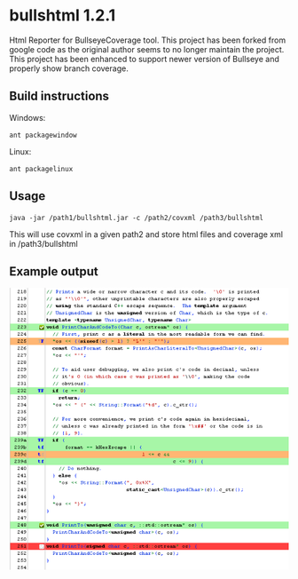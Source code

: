 # bullshtml 1.2.1
Html Reporter for BullseyeCoverage tool. 
This project has been forked from google code as the original author seems to no longer maintain the project.
This project has been enhanced to support newer version of Bullseye and properly show branch coverage.

## Build instructions

Windows:

    ant packagewindow
Linux:

    ant packagelinux

## Usage

    java -jar /path1/bullshtml.jar -c /path2/covxml /path3/bullshtml 

This will use covxml in a given path2 and store html files and coverage xml in /path3/bullshtml

## Example output

<img src="bullshtml_output.png" />
